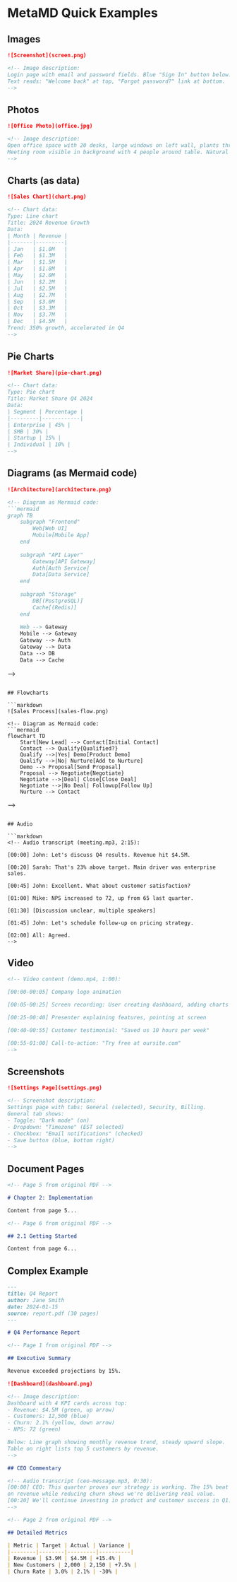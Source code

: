 # MetaMD Quick Examples

## Images

```markdown
![Screenshot](screen.png)

<!-- Image description:
Login page with email and password fields. Blue "Sign In" button below.
Text reads: "Welcome back" at top, "Forgot password?" link at bottom.
-->
```

## Photos

```markdown
![Office Photo](office.jpg)

<!-- Image description:
Open office space with 20 desks, large windows on left wall, plants throughout.
Meeting room visible in background with 4 people around table. Natural lighting.
-->
```

## Charts (as data)

```markdown
![Sales Chart](chart.png)

<!-- Chart data:
Type: Line chart
Title: 2024 Revenue Growth
Data:
| Month | Revenue |
|-------|---------|
| Jan   | $1.0M   |
| Feb   | $1.3M   |
| Mar   | $1.5M   |
| Apr   | $1.8M   |
| May   | $2.0M   |
| Jun   | $2.2M   |
| Jul   | $2.5M   |
| Aug   | $2.7M   |
| Sep   | $3.0M   |
| Oct   | $3.3M   |
| Nov   | $3.7M   |
| Dec   | $4.5M   |
Trend: 350% growth, accelerated in Q4
-->
```

## Pie Charts

```markdown
![Market Share](pie-chart.png)

<!-- Chart data:
Type: Pie chart
Title: Market Share Q4 2024
Data:
| Segment | Percentage |
|---------|------------|
| Enterprise | 45% |
| SMB | 30% |
| Startup | 15% |
| Individual | 10% |
-->
```

## Diagrams (as Mermaid code)

```markdown
![Architecture](architecture.png)

<!-- Diagram as Mermaid code:
```mermaid
graph TB
    subgraph "Frontend"
        Web[Web UI]
        Mobile[Mobile App]
    end
    
    subgraph "API Layer"
        Gateway[API Gateway]
        Auth[Auth Service]
        Data[Data Service]
    end
    
    subgraph "Storage"
        DB[(PostgreSQL)]
        Cache[(Redis)]
    end
    
    Web --> Gateway
    Mobile --> Gateway
    Gateway --> Auth
    Gateway --> Data
    Data --> DB
    Data --> Cache
```
-->
```

## Flowcharts

```markdown
![Sales Process](sales-flow.png)

<!-- Diagram as Mermaid code:
```mermaid
flowchart TD
    Start[New Lead] --> Contact[Initial Contact]
    Contact --> Qualify{Qualified?}
    Qualify -->|Yes| Demo[Product Demo]
    Qualify -->|No| Nurture[Add to Nurture]
    Demo --> Proposal[Send Proposal]
    Proposal --> Negotiate{Negotiate}
    Negotiate -->|Deal| Close[Close Deal]
    Negotiate -->|No Deal| Followup[Follow Up]
    Nurture --> Contact
```
-->
```

## Audio

```markdown
<!-- Audio transcript (meeting.mp3, 2:15):

[00:00] John: Let's discuss Q4 results. Revenue hit $4.5M.

[00:20] Sarah: That's 23% above target. Main driver was enterprise sales.

[00:45] John: Excellent. What about customer satisfaction?

[01:00] Mike: NPS increased to 72, up from 65 last quarter.

[01:30] [Discussion unclear, multiple speakers]

[01:45] John: Let's schedule follow-up on pricing strategy.

[02:00] All: Agreed.
-->
```

## Video

```markdown
<!-- Video content (demo.mp4, 1:00):

[00:00-00:05] Company logo animation

[00:05-00:25] Screen recording: User creating dashboard, adding charts

[00:25-00:40] Presenter explaining features, pointing at screen

[00:40-00:55] Customer testimonial: "Saved us 10 hours per week"

[00:55-01:00] Call-to-action: "Try free at oursite.com"
-->
```

## Screenshots

```markdown
![Settings Page](settings.png)

<!-- Screenshot description:
Settings page with tabs: General (selected), Security, Billing.
General tab shows:
- Toggle: "Dark mode" (on)
- Dropdown: "Timezone" (EST selected)  
- Checkbox: "Email notifications" (checked)
- Save button (blue, bottom right)
-->
```

## Document Pages

```markdown
<!-- Page 5 from original PDF -->

# Chapter 2: Implementation

Content from page 5...

<!-- Page 6 from original PDF -->

## 2.1 Getting Started

Content from page 6...
```

## Complex Example

```markdown
---
title: Q4 Report
author: Jane Smith
date: 2024-01-15
source: report.pdf (30 pages)
---

# Q4 Performance Report

<!-- Page 1 from original PDF -->

## Executive Summary

Revenue exceeded projections by 15%.

![Dashboard](dashboard.png)

<!-- Image description:
Dashboard with 4 KPI cards across top:
- Revenue: $4.5M (green, up arrow)
- Customers: 12,500 (blue)
- Churn: 2.1% (yellow, down arrow)
- NPS: 72 (green)

Below: Line graph showing monthly revenue trend, steady upward slope.
Table on right lists top 5 customers by revenue.
-->

## CEO Commentary

<!-- Audio transcript (ceo-message.mp3, 0:30):
[00:00] CEO: This quarter proves our strategy is working. The 15% beat
on revenue while reducing churn shows we're delivering real value.
[00:20] We'll continue investing in product and customer success in Q1.
-->

<!-- Page 2 from original PDF -->

## Detailed Metrics

| Metric | Target | Actual | Variance |
|--------|--------|---------|----------|
| Revenue | $3.9M | $4.5M | +15.4% |
| New Customers | 2,000 | 2,150 | +7.5% |
| Churn Rate | 3.0% | 2.1% | -30% |
```